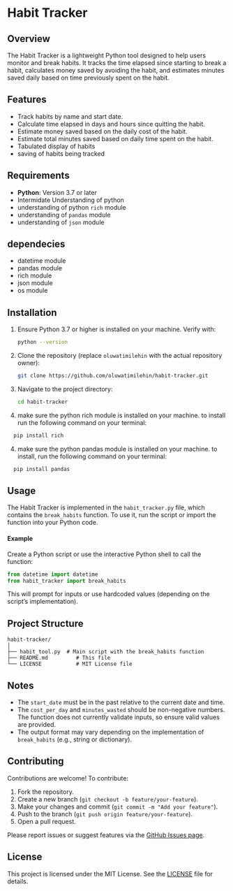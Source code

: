 # Habit Tracker

## Overview
The Habit Tracker is a lightweight Python tool designed to help users monitor and break habits. It tracks the time elapsed since starting to break a habit, calculates money saved by avoiding the habit, and estimates minutes saved daily based on time previously spent on the habit.

## Features
- Track habits by name and start date.
- Calculate time elapsed in days and hours since quitting the habit.
- Estimate money saved based on the daily cost of the habit.
- Estimate total minutes saved based on daily time spent on the habit.
- Tabulated display of habits 
- saving of habits being tracked

## Requirements
- **Python**: Version 3.7 or later
- Intermidate Understanding of python
- understanding of python `rich` module
- understanding of `pandas` module
- understanding of `json` module

## dependecies
- datetime module
- pandas module
- rich module
- json module
- os module

## Installation
1. Ensure Python 3.7 or higher is installed on your machine. Verify with:
   ```bash
   python --version
   ```
2. Clone the repository (replace `oluwatimilehin` with the actual repository owner):
   ```bash
   git clone https://github.com/oluwatimilehin/habit-tracker.git
   ```
3. Navigate to the project directory:
   ```bash
   cd habit-tracker
   ```
4. make sure the python rich module is installed on your machine. to install run the following command on your terminal:
 ```bash
   pip install rich
 ```
 4. make sure the python pandas module is installed on your machine. to install, run the following command on your terminal:
 ```bash
   pip install pandas
 ```
## Usage
The Habit Tracker is implemented in the `habit_tracker.py` file, which contains the `break_habits` function. To use it, run the script or import the function into your Python code.


#### Example
Create a Python script or use the interactive Python shell to call the function:

```python
from datetime import datetime
from habit_tracker import break_habits

```



This will prompt for inputs or use hardcoded values (depending on the script’s implementation).

## Project Structure
```
habit-tracker/
│
├── habit_tool.py  # Main script with the break_habits function
├── README.md         # This file
└── LICENSE           # MIT License file
```

## Notes
- The `start_date` must be in the past relative to the current date and time.
- The `cost_per_day` and `minutes_wasted` should be non-negative numbers. The function does not currently validate inputs, so ensure valid values are provided.
- The output format may vary depending on the implementation of `break_habits` (e.g., string or dictionary).

## Contributing
Contributions are welcome! To contribute:
1. Fork the repository.
2. Create a new branch (`git checkout -b feature/your-feature`).
3. Make your changes and commit (`git commit -m "Add your feature"`).
4. Push to the branch (`git push origin feature/your-feature`).
5. Open a pull request.

Please report issues or suggest features via the [GitHub Issues page](https://github.com/oluwatimilehin/habit-tracker/issues).

## License
This project is licensed under the MIT License. See the [LICENSE](LICENSE) file for details.